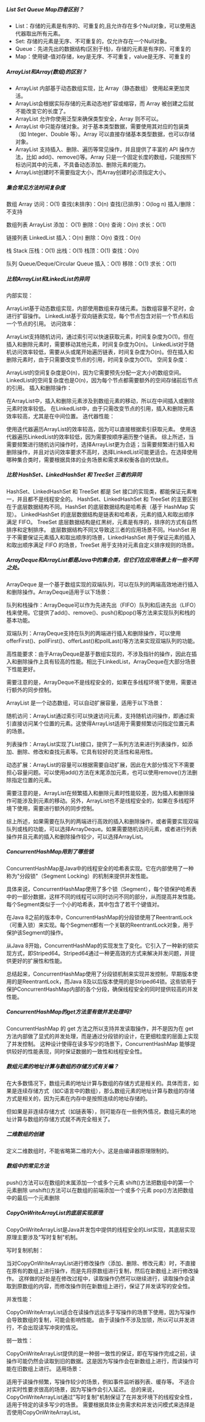 #####  List Set Queue Map四者区别？
* List：存储的元素是有序的、可重复的,且允许存在多个Null对象，可以使用迭代器取出所有元素。
* Set: 存储的元素是无序、不可重复的，仅允许存在一个Null对象。
* Queue：先进先出的数据结构(区别于栈)，存储的元素是有序的、可重复的
* Map：使用键-值对存储，key是无序、不可重复，value是无序、可重复的


#####  ArrayList和Array(数组)的区别？
 * ArrayList 内部基于动态数组实现，比 Array（静态数组） 使用起来更加灵活。
 * ArrayList会根据实际存储的元素动态地扩容或缩容，而 Array 被创建之后就不能改变它的长度了。
 * ArrayList 允许你使用泛型来确保类型安全，Array 则不可以。
 * ArrayList 中只能存储对象。对于基本类型数据，需要使用其对应的包装类（如 Integer、Double 等）。Array 可以直接存储基本类型数据，也可以存储对象。
 * ArrayList 支持插入、删除、遍历等常见操作，并且提供了丰富的 API 操作方法，比如 add()、remove()等。Array 只是一个固定长度的数组，只能按照下标访问其中的元素，不具备动态添加、删除元素的能力。
 * ArrayList创建时不需要指定大小，而Array创建时必须指定大小。
 
 
 #####  集合常见方法时间复杂度
 数组 Array
 访问：O(1)
 查找(未排序)：O(n)
 查找(已排序)：O(log n)
 插入/删除：不支持
 
 数组列表 ArrayList
 添加： O(1)
 删除：O(n)
 查询：O(n)
 求长：O(1)
 
 链接列表 LinkedList
 插入：O(n)
 删除：O(n)
 查找：O(n)
 
 
栈 Stack
压栈：O(1)
出栈：O(1)
栈顶：O(1)
查找：O(n)

队列 Queue/Deque/Circular Queue
插入：O(1)
移除：O(1)
求长：O(1)

##### 比较ArrayList和LinkedList的异同

内部实现：

ArrayList基于动态数组实现，内部使用数组来存储元素。当数组容量不足时，会进行扩容操作。
LinkedList基于双向链表实现，每个节点包含对前一个节点和后一个节点的引用。
访问效率：

ArrayList支持随机访问，通过索引可以快速获取元素，时间复杂度为O(1)。但在插入和删除元素时，需要移动其他元素，时间复杂度为O(n)。
LinkedList对于随机访问效率较低，需要从头或尾开始遍历链表，时间复杂度为O(n)。但在插入和删除元素时，由于只需要改变节点的引用，时间复杂度为O(1)。
空间复杂度：

ArrayList的空间复杂度是O(n)，因为它需要预先分配一定大小的数组空间。
LinkedList的空间复杂度也是O(n)，因为每个节点都需要额外的空间存储前后节点的引用。
插入和删除操作：

在ArrayList中，插入和删除元素涉及到数组元素的移动，所以在中间插入或删除元素时效率较低。
在LinkedList中，由于只需改变节点的引用，插入和删除元素效率较高，尤其是在中间位置。
迭代器性能：

使用迭代器遍历ArrayList的效率较高，因为可以直接根据索引获取元素。
使用迭代器遍历LinkedList的效率较低，因为需要按顺序遍历整个链表。
综上所述，当需要频繁进行随机访问操作时，选择ArrayList更为合适；当需要频繁进行插入和删除操作，并且对访问效率要求不高时，选择LinkedList可能更适合。在选择使用哪种集合类时，需要根据具体的业务场景和需求来权衡各自的优缺点。


#####  比较 HashSet、LinkedHashSet 和 TreeSet 三者的异同
  
  HashSet、LinkedHashSet 和 TreeSet 都是 Set 接口的实现类，都能保证元素唯一，并且都不是线程安全的。
  HashSet、LinkedHashSet 和 TreeSet 的主要区别在于底层数据结构不同。HashSet 的底层数据结构是哈希表（基于 HashMap 实现）。
  LinkedHashSet 的底层数据结构是链表和哈希表，元素的插入和取出顺序满足 FIFO。
  TreeSet 底层数据结构是红黑树，元素是有序的，排序的方式有自然排序和定制排序。
  底层数据结构不同又导致这三者的应用场景不同。HashSet 用于不需要保证元素插入和取出顺序的场景，LinkedHashSet 用于保证元素的插入和取出顺序满足 FIFO 的场景，TreeSet 用于支持对元素自定义排序规则的场景。


##### ArrayDeque和ArrayList都是Java中的集合类，但它们在应用场景上有一些不同之处。

ArrayDeque 是一个基于数组实现的双端队列，可以在队列的两端高效地进行插入和删除操作。ArrayDeque适用于以下场景：

队列和栈操作：ArrayDeque可以作为先进先出（FIFO）队列和后进先出（LIFO）栈来使用。它提供了add()、remove()、push()和pop()等方法来实现队列和栈的基本功能。

双端队列：ArrayDeque支持在队列的两端进行插入和删除操作，可以使用offerFirst()、pollFirst()、offerLast()和pollLast()等方法来实现双端队列的功能。

高性能要求：由于ArrayDeque是基于数组实现的，不涉及指针的操作，因此在插入和删除操作上具有较高的性能。相比于LinkedList，ArrayDeque在大部分场景下性能更好。

需要注意的是，ArrayDeque不是线程安全的，如果在多线程环境下使用，需要进行额外的同步控制。

ArrayList 是一个动态数组，可以自动扩展容量，适用于以下场景：

随机访问：ArrayList通过索引可以快速访问元素，支持随机访问操作，即通过索引直接访问某个位置的元素。这使得ArrayList适用于需要频繁访问指定位置元素的场景。

列表操作：ArrayList实现了List接口，提供了一系列方法来进行列表操作，如添加、删除、修改和查找元素等。它具有较好的灵活性和易用性。

动态扩展：ArrayList的容量可以根据需要自动扩展，因此在大部分情况下不需要担心容量问题。可以使用add()方法在末尾添加元素，也可以使用remove()方法删除指定位置的元素。

需要注意的是，ArrayList在频繁插入和删除元素时性能较差，因为插入和删除操作可能涉及到元素的移动。另外，ArrayList也不是线程安全的，如果在多线程环境下使用，需要进行额外的同步控制。

综上所述，如果需要在队列的两端进行高效的插入和删除操作，或者需要实现双端队列或栈的功能，可以选择ArrayDeque。如果需要随机访问元素，或者进行列表操作并且元素的插入和删除操作较少，可以选择ArrayList。

##### ConcurrentHashMap用到了哪些锁

ConcurrentHashMap是Java中的线程安全的哈希表实现。它在内部使用了一种称为"分段锁"（Segment Locking）的机制来提供并发性能。

具体来说，ConcurrentHashMap使用了多个锁（Segment），每个锁保护哈希表中的一部分数据，这样不同的线程可以同时访问不同的部分，从而提高并发性能。每个Segment类似于一个小的哈希表，其中包含了若干个键值对。

在Java 8之前的版本中，ConcurrentHashMap的分段锁使用了ReentrantLock（可重入锁）来实现。每个Segment都有一个关联的ReentrantLock对象，用于保护该Segment的操作。

从Java 8开始，ConcurrentHashMap的实现发生了变化。它引入了一种新的锁实现方式，即Striped64。Striped64通过一种更高效的方式来解决并发问题，并提供更好的扩展性和性能。

总结起来，ConcurrentHashMap使用了分段锁机制来实现并发控制，早期版本使用的是ReentrantLock，而Java 8及以后版本使用的是Striped64锁。这些锁用于保护ConcurrentHashMap内部的各个分段，确保线程安全的同时提供较高的并发性能。


##### ConcurrentHashMap的get方法里有做并发处理吗?

ConcurrentHashMap 的 get 方法之所以支持并发读取操作，并不是因为在 get 方法内部做了显式的并发处理，而是通过分段锁的设计，在更细粒度的层面上实现了并发控制。
这种设计使得在读多写少的场景下，ConcurrentHashMap 能够提供较好的性能表现，同时保证数据的一致性和线程安全性。


##### 数组元素的地址计算与数组的存储方式有关嘛？

在大多数情况下，数组元素的地址计算与数组的存储方式是相关的。具体而言，如果是连续存储方式（如C语言中的数组），那么数组元素的地址计算与数组的存储方式是相关的，因为元素在内存中是按照连续的地址存储的。

但如果是非连续存储方式（如链表等），则可能存在一些例外情况，数组元素的地址计算与数组的存储方式就不再完全相关了。


##### 二维数组的创建

定义二维数组时，不能省略第二维的大小，这是由编译器原理限制的。

##### 数组中的常见方法

push()方法可以在数组的末属添加一个或多个元素
shift()方法把数组中的第一个元素删除
unshift()方法可以在数组的前端添加一个或多个元素
pop()方法把数组中的最后一个元素删除


##### CopyOnWriteArrayList的底层实现原理

CopyOnWriteArrayList是Java并发包中提供的线程安全的List实现，其底层实现原理主要涉及"写时复制"机制。

写时复制机制：

当对CopyOnWriteArrayList进行修改操作（添加、删除、修改元素）时，不直接在原有的数组上进行操作，而是先将原数组进行复制，然后在新数组上进行修改操作。
这样做的好处是在修改过程中，读取操作仍然可以继续进行，读取操作会读取到原数组的内容，而修改操作则在新数组上进行，保证了并发读写的安全性。

并发性能：

CopyOnWriteArrayList适合在读操作远远多于写操作的场景下使用，因为写操作会导致数组的复制，可能会影响性能。
由于读操作不涉及加锁，所以可以并发进行，不会出现读写冲突的情况。

弱一致性：

CopyOnWriteArrayList提供的是一种弱一致性的保证，即在写操作完成之前，读操作可能仍然会读取到旧的数据。这是因为写操作会在新数组上进行，而读操作可能在旧数组上进行。
适用场景：

适用于读操作频繁，写操作较少的场景，例如事件监听器列表、缓存等。
不适合对实时性要求很高的场景，因为写操作会引入延迟。
总的来说，CopyOnWriteArrayList通过"写时复制"机制保证了在并发环境下的线程安全性，适用于特定的读多写少的场景。
需要根据具体业务需求和并发访问模式来选择是否使用CopyOnWriteArrayList。

